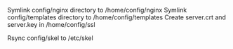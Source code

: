 Symlink config/nginx directory to /home/config/nginx
Symlink config/templates directory to /home/config/templates
Create server.crt and server.key in /home/config/ssl

Rsync config/skel to /etc/skel

